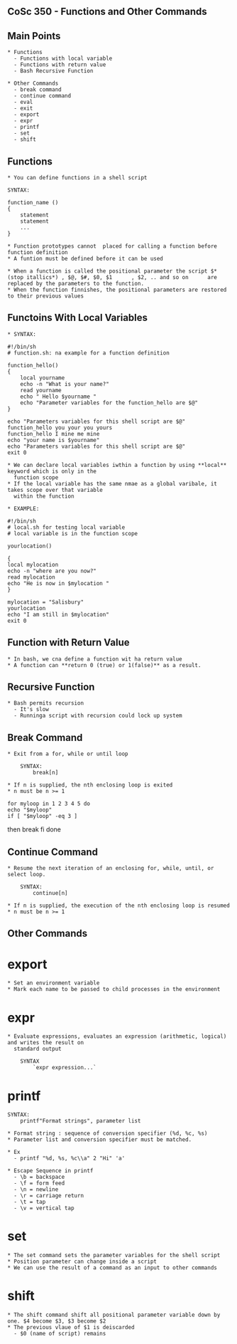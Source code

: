 ## CoSc 350 - Functions and Other Commands


## Main Points

    * Functions
      - Functions with local variable
      - Functions with return value
      - Bash Recursive Function

    * Other Commands
      - break command
      - continue command
      - eval
      - exit
      - export 
      - expr
      - printf
      - set
      - shift

## Functions

    * You can define functions in a shell script

    SYNTAX:

    function_name ()
    {
        statement
        statement
        ...
    }

    * Function prototypes cannot  placed for calling a function before function definition
    * A funtion must be defined before it can be used

    * When a function is called the positional parameter the script $* (stop itallics*) , $@, $#, $0, $1      , $2, .. and so on      are replaced by the parameters to the function.
    * When the function finnishes, the positional parameters are restored to their previous values

## Functoins With Local Variables

    * SYNTAX:

    #!/bin/sh
    # function.sh: na example for a function definition

    function_hello()
    {
        local yourname
        echo -n "What is your name?"
        read yourname
        echo " Hello $yourname "
        echo "Parameter variables for the function_hello are $@"
    }

    echo "Parameters variables for this shell script are $@"
    function_hello you your you yours
    function_hello I mine me mine
    echo "your name is $yourname"
    echo "Parameters variables for this shell script are $@"
    exit 0

    * We can declare local variables iwthin a function by using **local** keyword which is only in the
      function scope
    * If the local variable has the same nmae as a global varibale, it takes scope over that variable
      within the function
    
    * EXAMPLE:

    #!/bin/sh
    # local.sh for testing local variable
    # local variable is in the function scope
   
    yourlocation()

    {
    local mylocation
    echo -n "where are you now?"
    read mylocation
    echo "He is now in $mylocation "
    }

    mylocation = "Salisbury"
    yourlocation
    echo "I am still in $mylocation"
    exit 0

## Function with Return Value

    * In bash, we cna define a function wit ha return value
    * A function can **return 0 (true) or 1(false)** as a result.

## Recursive Function

    * Bash permits recursion
      - It's slow
      - Runninga script with recursion could lock up system

## Break Command

    * Exit from a for, while or until loop

        SYNTAX:
            break[n]
   
    * If n is supplied, the nth enclosing loop is exited
    * n must be n >= 1

    for myloop in 1 2 3 4 5 do
    echo "$myloop"
    if [ "$myloop" -eq 3 ]
then
    break
    fi
done

## Continue Command 

    * Resume the next iteration of an enclosing for, while, until, or select loop.

        SYNTAX:
            continue[n]

    * If n is supplied, the execution of the nth enclosing loop is resumed
    * n must be n >= 1

## Other Commands

# export

    * Set an environment variable
    * Mark each name to be passed to child processes in the environment

# expr

    * Evaluate expressions, evaluates an expression (arithmetic, logical) and writes the result on
      standard output

        SYNTAX
            `expr expression...`

# printf

    SYNTAX:
        printf"Format strings", parameter list

    * Format string : sequence of conversion specifier (%d, %c, %s)
    * Parameter list and conversion specifier must be matched.

    * Ex
      - printf "%d, %s, %c\\a" 2 "Hi" 'a'

    * Escape Sequence in printf
      - \b = backspace
      - \f = form feed
      - \n = newline
      - \r = carriage return
      - \t = tap
      - \v = vertical tap

# set

    * The set command sets the parameter variables for the shell script
    * Position parameter can change inside a script
    * We can use the result of a command as an input to other commands

# shift

    * The shift command shift all positional parameter variable down by one. $4 become $3, $3 become $2
    * The previous vlaue of $1 is deiscarded 
      - $0 (name of script) remains
